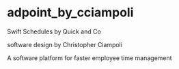 adpoint_by_cciampoli
====================

Swift Schedules by Quick and Co 

software design by Christopher Ciampoli


A software platform for faster employee time management
